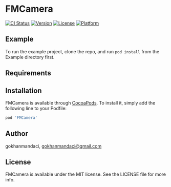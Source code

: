 # FMCamera

[![CI Status](https://img.shields.io/travis/gokhanmandaci/FMCamera.svg?style=flat)](https://travis-ci.org/gokhanmandaci/FMCamera)
[![Version](https://img.shields.io/cocoapods/v/FMCamera.svg?style=flat)](https://cocoapods.org/pods/FMCamera)
[![License](https://img.shields.io/cocoapods/l/FMCamera.svg?style=flat)](https://cocoapods.org/pods/FMCamera)
[![Platform](https://img.shields.io/cocoapods/p/FMCamera.svg?style=flat)](https://cocoapods.org/pods/FMCamera)

## Example

To run the example project, clone the repo, and run `pod install` from the Example directory first.

## Requirements

## Installation

FMCamera is available through [CocoaPods](https://cocoapods.org). To install
it, simply add the following line to your Podfile:

```ruby
pod 'FMCamera'
```

## Author

gokhanmandaci, gokhanmandaci@gmail.com

## License

FMCamera is available under the MIT license. See the LICENSE file for more info.

